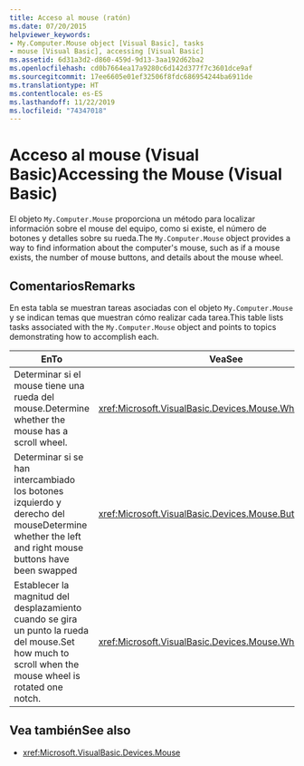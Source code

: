 ```yaml
---
title: Acceso al mouse (ratón)
ms.date: 07/20/2015
helpviewer_keywords:
- My.Computer.Mouse object [Visual Basic], tasks
- mouse [Visual Basic], accessing [Visual Basic]
ms.assetid: 6d31a3d2-d860-459d-9d13-3aa192d62ba2
ms.openlocfilehash: cd0b7664ea17a9280c6d142d377f7c3601dce9af
ms.sourcegitcommit: 17ee6605e01ef32506f8fdc686954244ba6911de
ms.translationtype: HT
ms.contentlocale: es-ES
ms.lasthandoff: 11/22/2019
ms.locfileid: "74347018"
---
```

# <a name="accessing-the-mouse-visual-basic"></a><span data-ttu-id="bf919-102">Acceso al mouse (Visual Basic)</span><span class="sxs-lookup"><span data-stu-id="bf919-102">Accessing the Mouse (Visual Basic)</span></span>

<span data-ttu-id="bf919-103">El objeto `My.Computer.Mouse` proporciona un método para localizar información sobre el mouse del equipo, como si existe, el número de botones y detalles sobre su rueda.</span><span class="sxs-lookup"><span data-stu-id="bf919-103">The `My.Computer.Mouse` object provides a way to find information about the computer's mouse, such as if a mouse exists, the number of mouse buttons, and details about the mouse wheel.</span></span>  
  
## <a name="remarks"></a><span data-ttu-id="bf919-104">Comentarios</span><span class="sxs-lookup"><span data-stu-id="bf919-104">Remarks</span></span>  

 <span data-ttu-id="bf919-105">En esta tabla se muestran tareas asociadas con el objeto `My.Computer.Mouse` y se indican temas que muestran cómo realizar cada tarea.</span><span class="sxs-lookup"><span data-stu-id="bf919-105">This table lists tasks associated with the `My.Computer.Mouse` object and points to topics demonstrating how to accomplish each.</span></span>  
  
|<span data-ttu-id="bf919-106">En</span><span class="sxs-lookup"><span data-stu-id="bf919-106">To</span></span>|<span data-ttu-id="bf919-107">Vea</span><span class="sxs-lookup"><span data-stu-id="bf919-107">See</span></span>|  
|--------|---------|  
|<span data-ttu-id="bf919-108">Determinar si el mouse tiene una rueda del mouse.</span><span class="sxs-lookup"><span data-stu-id="bf919-108">Determine whether the mouse has a scroll wheel.</span></span>|<xref:Microsoft.VisualBasic.Devices.Mouse.WheelExists>|  
|<span data-ttu-id="bf919-109">Determinar si se han intercambiado los botones izquierdo y derecho del mouse</span><span class="sxs-lookup"><span data-stu-id="bf919-109">Determine whether the left and right mouse buttons have been swapped</span></span>|<xref:Microsoft.VisualBasic.Devices.Mouse.ButtonsSwapped>|  
|<span data-ttu-id="bf919-110">Establecer la magnitud del desplazamiento cuando se gira un punto la rueda del mouse.</span><span class="sxs-lookup"><span data-stu-id="bf919-110">Set how much to scroll when the mouse wheel is rotated one notch.</span></span>|<xref:Microsoft.VisualBasic.Devices.Mouse.WheelScrollLines>|  
  
## <a name="see-also"></a><span data-ttu-id="bf919-111">Vea también</span><span class="sxs-lookup"><span data-stu-id="bf919-111">See also</span></span>

- <xref:Microsoft.VisualBasic.Devices.Mouse>
